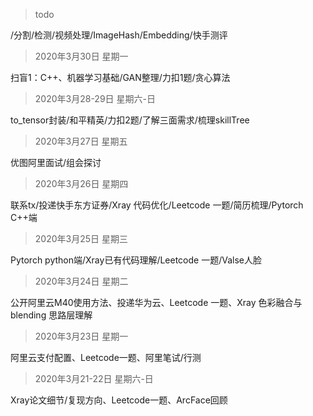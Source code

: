 
> todo

/分割/检测/视频处理/ImageHash/Embedding/快手测评

> 2020年3月30日 星期一

扫盲1：C++、机器学习基础/GAN整理/力扣1题/贪心算法

> 2020年3月28-29日 星期六-日

to_tensor封装/和平精英/力扣2题/了解三面需求/梳理skillTree

> 2020年3月27日 星期五

优图阿里面试/组会探讨

> 2020年3月26日 星期四

联系tx/投递快手东方证券/Xray 代码优化/Leetcode 一题/简历梳理/Pytorch C++端

> 2020年3月25日 星期三

Pytorch python端/Xray已有代码理解/Leetcode 一题/Valse人脸

> 2020年3月24日 星期二

公开阿里云M40使用方法、投递华为云、Leetcode 一题、Xray 色彩融合与 blending 思路层理解

> 2020年3月23日 星期一

阿里云支付配置、Leetcode一题、阿里笔试/行测

> 2020年3月21-22日 星期六-日    

Xray论文细节/复现方向、Leetcode一题、ArcFace回顾
